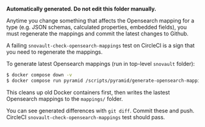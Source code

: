 **Automatically generated. Do not edit this folder manually.**

Anytime you change something that affects the Opensearch mapping for a type (e.g. JSON schemas, calculated properties, embedded fields), you must regenerate the mappings and commit the latest changes to Github.

A failing `snovault-check-opensearch-mappings` test on CircleCI is a sign that you need to regenerate the mappings.

To generate latest Opensearch mappings (run in top-level `snovault` folder):
```bash
$ docker compose down -v
$ docker compose run pyramid /scripts/pyramid/generate-opensearch-mappings.sh
```
This cleans up old Docker containers first, then writes the lastest Opensearch mappings to the `mappings/` folder.

You can see generated differences with `git diff`. Commit these and push. CircleCI `snovault-check-opensearch-mappings` test should pass.
